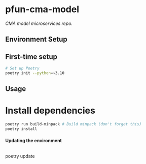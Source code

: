 # pfun-cma-model

*CMA model microservices repo.*

## Environment Setup

## First-time setup

```bash
# Set up Poetry
poetry init --python=~3.10
```

## Usage

# Install dependencies

```bash
poetry run build-minpack # Build minpack (don't forget this)
poetry install
```

#### Updating the environment

```bash

```
poetry update
```
